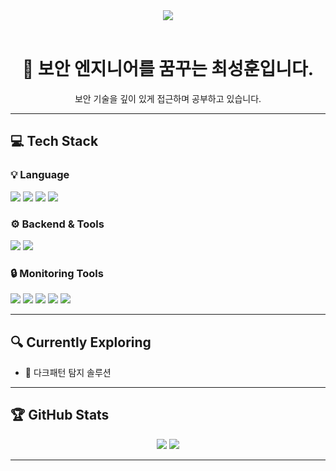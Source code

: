 <div align="center">
  <img src="https://capsule-render.vercel.app/api?type=wave&color=auto&height=300&section=header&text=Seonghun's%20GitHub&fontSize=90" />
</div>

<br/>

<div align="center">

# 🔐 보안 엔지니어를 꿈꾸는 최성훈입니다.
보안 기술을 깊이 있게 접근하며 공부하고 있습니다.

</div>

---

## 💻 Tech Stack

### 💡 Language
<img src="https://img.shields.io/badge/C-00599C?style=for-the-badge&logo=c&logoColor=white"/> <img src="https://img.shields.io/badge/C++-00599C?style=for-the-badge&logo=c%2B%2B&logoColor=white"/> <img src="https://img.shields.io/badge/Python-3776AB?style=for-the-badge&logo=python&logoColor=white"/> <img src="https://img.shields.io/badge/Kotlin-7F52FF?style=for-the-badge&logo=kotlin&logoColor=white"/>

### ⚙️ Backend & Tools
<img src="https://img.shields.io/badge/Django-092E20?style=for-the-badge&logo=django&logoColor=white"/> <img src="https://img.shields.io/badge/Spring Boot-6DB33F?style=for-the-badge&logo=springboot&logoColor=white"/>

### 🔒 Monitoring Tools
<img src="https://img.shields.io/badge/VpnService-3DDC84?style=for-the-badge&logo=android&logoColor=white"/> <img src="https://img.shields.io/badge/Wireshark-1679A7?style=for-the-badge&logo=wireshark&logoColor=white"/> <img src="https://img.shields.io/badge/Docker-2496ED?style=for-the-badge&logo=docker&logoColor=white"/> <img src="https://img.shields.io/badge/Prometheus-E6522C?style=for-the-badge&logo=prometheus&logoColor=white"/> <img src="https://img.shields.io/badge/Grafana-F46800?style=for-the-badge&logo=grafana&logoColor=white"/>

---

## 🔍 Currently Exploring

- 🔐 다크패턴 탐지 솔루션

---

## 🏆 GitHub Stats

<div align="center">
  <img src="https://github-readme-stats.vercel.app/api?username=SHCHOI-00&show_icons=true&theme=radical"/> 
  <img src="https://github-readme-stats.vercel.app/api/top-langs/?username=SHCHOI-00&layout=compact&theme=dracula"/>
</div>

---

<!-- README 하단 주석 -->
<!-- 블로그, 프로젝트 링크, 수상 기록 등이 생기면 여기에 추가 가능 -->
<!--
**SHCHOI-00/SHCHOI-00** is a ✨ _special_ ✨ repository because its `README.md` (this file) appears on your GitHub profile.

Here are some ideas to get you started:

- 🔭 I’m currently working on ...
- 🌱 I’m currently learning ...
- 👯 I’m looking to collaborate on ...
- 🤔 I’m looking for help with ...
- 💬 Ask me about ...
- 📫 How to reach me: ...
- 😄 Pronouns: ...
- ⚡ Fun fact: ...
-->
